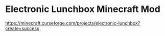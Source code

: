 # Electronic Lunchbox Minecraft Mod

https://minecraft.curseforge.com/projects/electronic-lunchbox?create=success